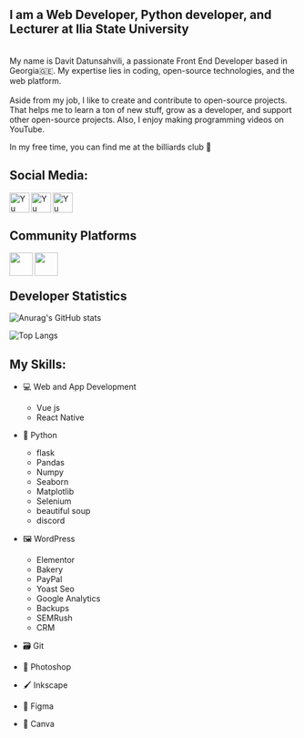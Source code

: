 ## I am a Web Developer, Python developer, and Lecturer at Ilia State University

<br>
My name is Davit Datunsahvili, a passionate Front End Developer based in Georgia🇬🇪. 
My expertise lies in coding, open-source technologies, and the web platform.
<br><br>
Aside from my job, I like to create and contribute to open-source projects. That helps me to learn a ton of new stuff, 
grow as a developer, and support other open-source projects. Also, I enjoy making programming videos on YouTube.

In my free time, you can find me at the billiards club 🎱

## Social Media:



<a href="https://www.linkedin.com/in/ddatunashvili/">
   <img align="left" src="https://raw.githubusercontent.com/yushi1007/yushi1007/main/images/linkedin.svg" alt="Yu Shi | LinkedIn" width="35px"/>
</a>
<a href="https://instagram.com/ddatunashvilii">
   <img align="left" src="https://raw.githubusercontent.com/yushi1007/yushi1007/main/images/instagram.svg" alt="Yu Shi | Instagram" width="35px"/>
</a>
<a href="https://www.facebook.com/ddatunashvilii">
   <img align="left" src="https://i.imgur.com/YbokdI0.png" alt="Yu Shi | Instagram" width="35px"/>
</a>


<br><br>
## Community Platforms
<a href="https://discord.gg/RxCPTMVy8Z">
   <img align="left" width="41px" src="https://cdn-icons-png.flaticon.com/512/3670/3670157.png"/>
</a>
<a href="https://www.youtube.com/channel/UCZA10Y495KC6BfHBeW7CXMQ">
   <img align="left" width="41px"  src="https://cdn-icons-png.flaticon.com/512/3670/3670147.png"/>
</a>

<br>
<br>

## Developer Statistics
<!-- [![Top Langs](https://github-readme-stats.vercel.app/api/top-langs/?username=ddatunashvili&layout=compact)](https://github.com/yushi1007) -->
![Anurag's GitHub stats](https://github-readme-stats.vercel.app/api?username=ddatunashvili&show_icons=true&theme=radical) 


<!-- ![Top Langs](https://github-readme-stats.vercel.app/api/top-langs/?username=ddatunashvili&langs_count=6&hide=jupyter%20notebook&show=vue&theme=radical&exclude_repo=Windows_App) -->

![Top Langs](https://github-readme-stats.vercel.app/api/top-langs/?username=ddatunashvili&langs_count=6&show=vue&theme=radical&exclude_repo=Windows_App) 

 <!--![Top Langs](https://github-readme-stats.vercel.app/api/top-langs/?username=ddatunashvili&langs_count=6%hide=notebook&show=vue&theme=radical)   -->



## My Skills: 
   * 💻 Web and App Development
      * Vue js
      * React Native
   
   * 🐍 Python 
       *  flask
       *  Pandas
       *  Numpy
       *  Seaborn
       *  Matplotlib
       *  Selenium
       *  beautiful soup
       *  discord
       
   * 🖼️ WordPress
       * Elementor
       * Bakery
       * PayPal
       * Yoast Seo
       * Google Analytics
       * Backups
       * SEMRush
       * CRM
       
   
   * 🗃️ Git
   * 🎨 Photoshop
   * 🖌️ Inkscape   
   * 🌈 Figma
   * 🖖 Canva   


